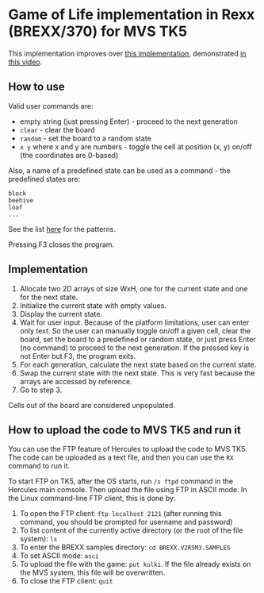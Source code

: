 # Game of Life implementation in Rexx (BREXX/370) for MVS TK5

This implementation improves over [this implementation](https://github.com/moshix/mvs/blob/master/life.rexx), demonstrated [in this video](https://www.youtube.com/watch?v=JzIyFzF6y9Q).

## How to use

Valid user commands are:

- empty string (just pressing Enter) - proceed to the next generation
- `clear` - clear the board
- `random` - set the board to a random state
- `x y` where x and y are numbers - toggle the cell at position (x, y) on/off (the coordinates are 0-based)

Also, a name of a predefined state can be used as a command - the predefined states are:

```
block
beehive
loaf
...
```

See the list [here](https://en.wikipedia.org/wiki/Conway%27s_Game_of_Life#Examples_of_patterns) for the patterns.

Pressing F3 closes the program.

## Implementation

1. Allocate two 2D arrays of size WxH, one for the current state and one for the next state.
2. Initialize the current state with empty values.
3. Display the current state.
4. Wait for user input. Because of the platform limitations, user can enter only text. So the user can manually toggle on/off a given cell, clear the board, set the board to a predefined or random state, or just press Enter (no command) to proceed to the next generation. If the pressed key is not Enter but F3, the program exits.
5. For each generation, calculate the next state based on the current state.
6. Swap the current state with the next state. This is very fast because the arrays are accessed by reference.
7. Go to step 3.

Cells out of the board are considered unpopulated.

## How to upload the code to MVS TK5 and run it

You can use the FTP feature of Hercules to upload the code to MVS TK5. The code can be uploaded as a text file, and then you can use the `RX` command to run it.

To start FTP on TK5, after the OS starts, run `/s ftpd` command in the Hercules main comsole. Then upload the file using FTP in ASCII mode. In the Linux command-line FTP client, this is done by:

1. To open the FTP client: `ftp localhost 2121` (after running this command, you should be prompted for username and password)
2. To list content of the currently active directory (or the root of the file system): `ls`
3. To enter the BREXX samples directory: `cd BREXX.V2R5M3.SAMPLES`
4. To set ASCII mode: `asci`
5. To upload the file with the game: `put kulki`. If the file already exists on the MVS system, this file will be overwritten.
6. To close the FTP client: `quit`
